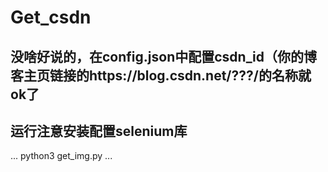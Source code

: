 # Get_csdn
没啥好说的，在config.json中配置csdn_id（你的博客主页链接的https://blog.csdn.net/???/的名称就ok了
---
运行注意安装配置selenium库
---
...
python3 get_img.py
...

